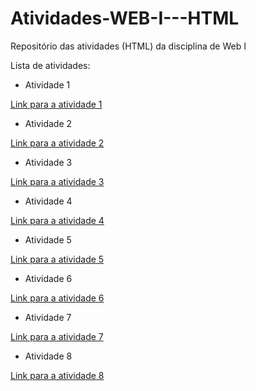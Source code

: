 # Atividades-WEB-I---HTML
Repositório das atividades (HTML) da disciplina de Web I


Lista de atividades:
- Atividade 1

[Link para a atividade 1](Atividade1.html)
- Atividade 2

[Link para a atividade 2](Atividade2.html)
- Atividade 3

[Link para a atividade 3](Atividade3.html)
- Atividade 4

[Link para a atividade 4](Atividade4.html)
- Atividade 5

[Link para a atividade 5](Atividade5.html)
- Atividade 6

[Link para a atividade 6](Atividade6.html)
- Atividade 7

[Link para a atividade 7](Atividade7.html)
- Atividade 8

[Link para a atividade 8](Atividade8.html)


